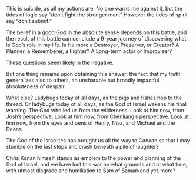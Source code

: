 This is suicide, as all my actions are. No one warns me against it, but the tides of logic say “don’t fight the stronger man.” However the tides of spirit say “don’t submit.”

The belief in a good God in the absolute sense depends on this battle, and the result of this battle can conclude a 9-year journey of discovering what is God’s role in my life. Is He more a Destroyer, Preserver, or Creator? A Planner, a Rememberer, a Fighter? A Long-term actor or Improviser? 

These questions seem likely in the negative. 

But one thing remains upon obtaining this answer: the fact that my truth generalizes also to others, an unsharable but broadly impactful absoluteness of despair. 

What else? Ladybugs today of all days, as the pigs and fishes hop to the thread. Or ladybugs today of all days, as the God of Israel wakens his final warning. The God who led us from the wilderness. Look at him now, from Josh’s perspective. Look at him now, from Chenliang’s perspective. Look at him now, from the eyes and pens of Henry, Niaz, and Michael and the Deans. 

The God of the Israelites has brought us all the way to Canaan so that I may stumble on the last steps and crash beneath a pile of laughter?

Chris Kanan himself stands as emblem to the power and planning of the God of Israel, and we have lost this war on what grounds and at what time, with utmost disgrace and humiliation to Sam of Samarkand yet-more?
